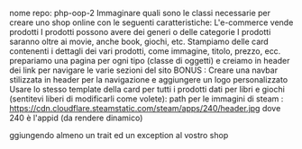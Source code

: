 nome repo: php-oop-2
 Immaginare quali sono le classi necessarie per creare uno shop online con le seguenti caratteristiche:
L'e-commerce vende prodotti
I prodotti possono avere dei generi o delle categorie
I prodotti saranno oltre ai movie, anche book, giochi, etc.
Stampiamo delle card contenenti i dettagli dei vari prodotti, come immagine, titolo, prezzo,  ecc.
prepariamo una pagina per ogni tipo (classe di oggetti) e creiamo in header dei link per navigare le varie sezioni del sito
BONUS :
Creare una navbar stilizzata in header per la navigazione e aggiungere un logo personalizzato
Usare lo stesso template della card per tutti i prodotti
dati per libri e giochi (sentitevi liberi di modificarli come volete):
path per le immagini di steam :
https://cdn.cloudflare.steamstatic.com/steam/apps/240/header.jpg
dove 240 è l'appid (da rendere dinamico)

ggiungendo almeno un trait ed un exception al vostro shop